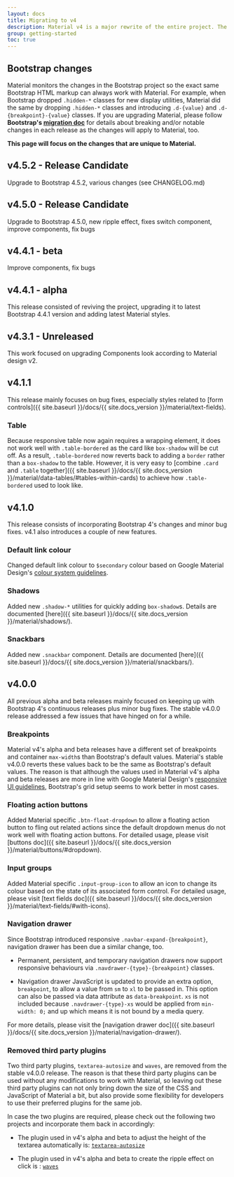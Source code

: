 ```yaml
---
layout: docs
title: Migrating to v4
description: Material v4 is a major rewrite of the entire project. The most notable changes are summarized below.
group: getting-started
toc: true
---
```


## Bootstrap changes

Material monitors the changes in the Bootstrap project so the exact same Bootstrap HTML markup can always work with Material. For example, when Bootstrap dropped `.hidden-*` classes for new display utilities, Material did the same by dropping `.hidden-*` classes and introducing `.d-{value}` and `.d-{breakpoint}-{value}` classes. If you are upgrading Material, please follow **Bootstrap's [migration doc](https://getbootstrap.com/docs/4.4/migration/)** for details about breaking and/or notable changes in each release as the changes will apply to Material, too.

**This page will focus on the changes that are unique to Material.**

## v4.5.2 - Release Candidate
Upgrade to Bootstrap 4.5.2, various changes (see CHANGELOG.md)

## v4.5.0 - Release Candidate
Upgrade to Bootstrap 4.5.0, new ripple effect, fixes switch component, improve components, fix bugs

## v4.4.1 - beta
Improve components, fix bugs

## v4.4.1 - alpha
This release consisted of reviving the project, upgrading it to latest Bootstrap 4.4.1 version and adding latest Material styles.

## v4.3.1 - Unreleased
This work focused on upgrading Components look according to Material design v2.

## v4.1.1

This release mainly focuses on bug fixes, especially styles related to [form controls]({{ site.baseurl }}/docs/{{ site.docs_version }}/material/text-fields).

### Table

Because responsive table now again requires a wrapping element, it does not work well with `.table-bordered` as the card like `box-shadow` will be cut off. As a result, `.table-bordered` now reverts back to adding a `border` rather than a `box-shadow` to the table. However, it is very easy to [combine `.card` and `.table` together]({{ site.baseurl }}/docs/{{ site.docs_version }}/material/data-tables/#tables-within-cards) to achieve how `.table-bordered` used to look like.

## v4.1.0

This release consists of incorporating Bootstrap 4's changes and minor bug fixes. v4.1 also introduces a couple of new features.

### Default link colour

Changed default link colour to `$secondary` colour based on Google Material Design's [colour system guidelines](https://material.io/guidelines/style/color.html#color-color-system).

### Shadows

Added new `.shadow-*` utilities for quickly adding `box-shadow`s. Details are documented [here]({{ site.baseurl }}/docs/{{ site.docs_version }}/material/shadows/).

### Snackbars

Added new `.snackbar` component. Details are documented [here]({{ site.baseurl }}/docs/{{ site.docs_version }}/material/snackbars/).

## v4.0.0

All previous alpha and beta releases mainly focused on keeping up with Bootstrap 4's continuous releases plus minor bug fixes. The stable v4.0.0 release addressed a few issues that have hinged on for a while.

### Breakpoints

Material v4's alpha and beta releases have a different set of breakpoints and container `max-width`s than Bootstrap's default values. Material's stable v4.0.0 reverts these values back to be the same as Bootstrap's default values. The reason is that although the values used in Material v4's alpha and beta releases are more in line with Google Material Design's [responsive UI guidelines](https://material.io/guidelines/layout/responsive-ui.html#responsive-ui-breakpoints), Bootstrap's grid setup seems to work better in most cases.

### Floating action buttons

Added Material specific `.btn-float-dropdown` to allow a floating action button to fling out related actions since the default dropdown menus do not work well with floating action buttons. For detailed usage, please visit [buttons doc]({{ site.baseurl }}/docs/{{ site.docs_version }}/material/buttons/#dropdown).

### Input groups

Added Material specific `.input-group-icon` to allow an icon to change its colour based on the state of its associated form control. For detailed usage, please visit [text fields doc]({{ site.baseurl }}/docs/{{ site.docs_version }}/material/text-fields/#with-icons).

### Navigation drawer

Since Bootstrap introduced responsive `.navbar-expand-{breakpoint}`, navigation drawer has been due a similar change, too.

- Permanent, persistent, and temporary navigation drawers now support responsive behaviours via `.navdrawer-{type}-{breakpoint}` classes.

- Navigation drawer JavaScript is updated to provide an extra option, `breakpoint`, to allow a value from `sm` to `xl` to be passed in. This option can also be passed via data attribute as `data-breakpoint`. `xs` is not included because `.navdrawer-{type}-xs` would be applied from `min-width: 0;` and up which means it is not bound by a media query.

For more details, please visit the [navigation drawer doc]({{ site.baseurl }}/docs/{{ site.docs_version }}/material/navigation-drawer/).

### Removed third party plugins

Two third party plugins, `textarea-autosize` and `waves`, are removed from the stable v4.0.0 release. The reason is that these third party plugins can be used without any modifications to work with Material, so leaving out these third party plugins can not only bring down the size of the CSS and JavaScript of Material a bit, but also provide some flexibility for developers to use their preferred plugins for the same job.

In case the two plugins are required, please check out the following two projects and incorporate them back in accordingly:

- The plugin used in v4's alpha and beta to adjust the height of the textarea automatically is: [`textarea-autosize`](https://github.com/javierjulio/textarea-autosize)

- The plugin used in v4's alpha and beta to create the ripple effect on click is : [`waves`](https://github.com/fians/Waves)
